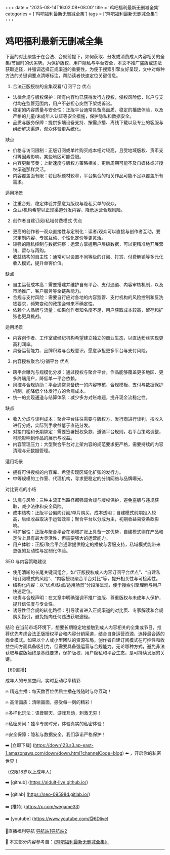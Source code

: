 +++
date = '2025-08-14T16:02:08+08:00'
title = '鸡吧福利最新无删减全集'
categories = ['鸡吧福利最新无删减全集']
tags = ['鸡吧福利最新无删减全集']
+++

# 鸡吧福利最新无删减全集

下面的对比聚焦于在合法、合规前提下，如何获取、分发或消费成人内容相关的全集/节目时的优劣势。为保护版权、用户隐私与平台安全，本文不推广盗版或违法获取途径，并强调选择正规渠道的重要性。为便于搜索引擎友好呈现，文中对每种方法的关键词要点清晰标注，帮助读者快速定位关键信息。

1) 合法正版授权的全集观看/订阅平台
优点
- 法律合规与版权保护：所有内容均已获得发行方授权，侵权风险低，账户与支付均在监管范围内，用户不必担心突然下架或诉讼。
- 稳定的内容质量与安全性：正版平台通常具备高画质、稳定的播放体验，以及严格的儿童/未成年人认证等安全措施，保护隐私和数据安全。
- 品质与服务保障：提供多端设备支持、按需点播、离线下载以及专业的客服与纠纷解决渠道，观众体验更系统化。

缺点
- 价格与访问限制：正版订阅或单片购买成本相对较高，且受地域版权、货币支付等因素影响，某些地区可能受限。
- 内容更新节奏：上新速度与版权方策略相关，更新周期可能不及自媒体或非授权渠道那样灵活。
- 内容覆盖面有限：若目标题材较窄，平台集合的相关作品可能不足以覆盖所有需求。

适用场景
- 注重合规、稳定体验并愿意为版权与隐私买单的观众。
- 企业/机构希望以正规渠道分发内容，降低运营合规风险。

2) 创作者自建订阅/私域付费模式
优点
- 更高的创作者—观众直接性与定制化：读者/观众可以直接与创作者互动，要求定制内容、专属互动、个性化定价等更灵活。
- 较强的隐私控制与数据洞察：运营方掌握用户层级数据，可以更精准地开展营销、留存与再购。
- 收益结构的自主性：通常可以设置不同等级的订阅、打赏、付费解锁等多元化收入模式，提升单客价值。

缺点
- 自主运营成本高：需要搭建并维护自有平台、支付通道、内容审核机制，以及市场推广、客户服务等全链条能力。
- 合规与支付风险：需要自行应对各地的内容监管、支付机构的风险控制和反洗钱要求，频繁变动的政策会带来不确定性。
- 依赖个人品牌与流量：如果创作者知名度不足，用户获取成本较高，留存和扩张也更具挑战。

适用场景
- 内容创作者、工作室或经纪机构希望建立独立的商业生态，以直达粉丝实现更高利润率。
- 具备运营能力、品牌积累与合规意识，愿意承担更多平台与支付风险。

3) 内容授权聚合/分销平台
优点
- 跨平台曝光与规模化分发：通过授权与聚合平台，作品能够覆盖更多地区、更多终端用户，降低单一平台依赖。
- 风控与合规协助：平台通常具备统一的内容审核、合规模板、支付与数据保护机制，能降低个体发行方的合规成本。
- 统一的变现通道与结算体系：减少多方对账难题，提升现金流稳定性。

缺点
- 收入分成与谈判成本：聚合平台往往需要与版权方、发行商进行谈判，按收入进行分成，实际到手收益低于直链分发。
- 对接门槛和长期绑定：需要签署授权条款、遵循平台规则，若平台策略调整，可能影响到作品的展示与收益。
- 内容管理压力：大型聚合平台对上架内容的规范要求更严格，需要持续的内容清理与元数据管理。

适用场景
- 拥有可供授权的内容库、希望实现区域化扩张的发行方。
- 中等规模的工作室、代理机构，寻求更稳定的分销网络与品牌曝光。

对比要点的小结
- 法规与风险：三种主流正当路径都强调合规与版权保护，避免盗版与违规获取，减少法律和安全风险。
- 成本结构：正版平台偏向订阅/单片购买，成本透明；自建模式前期投入较高，后续收益取决于运营效率；聚合平台以分成为主，初期收益易受条款影响。
- 可扩展性：正版与聚合平台在地域扩张上具备一定优势，自建模式则在产品和定价上具有最大灵活性，但需要强大的运营能力。
- 用户体验：正版/聚合平台通常提供稳定的播放与客服支持，私域模式能带来更强的互动性与定制化体验。

SEO 与内容策略建议
- 使用清晰的长尾关键词组合，如“正版授权成人内容订阅平台优点”、“自建私域订阅模式的风险”、“内容授权聚合平台对比”等，提升相关性与可检索性。
- 结构化内容：以“优点/缺点/适用场景”分段落呈现，便于搜索引擎理解与用户快速定位。
- 权责与合规声明：在文章中明确强调不推广盗版、尊重版权与未成年人保护，提升信任度与专业性。
- 诱导性但合规的转化路径：引导读者进入正规渠道的对比页、专家解读和合规购买指引，避免指向任何违法获取途径。

结论
在当前市场环境下，想要长期稳定地接触到成人内容相关的全集或节目，推荐优先考虑合法正版授权平台和内容分销渠道，结合自身运营资源，选择最合适的商业模式。如果以个人或小型团队的资源布局，创作者自建订阅模式在可控性和收益空间方面具备吸引力，但需要具备强运营与合规能力。无论哪种方式，避免非法获取与盗版始终是基线要求，保护版权、用户隐私和平台生态，是可持续发展的关键。

【6D直播】

 成年人的专属空间，实时互动尽享精彩

🔥 精选主播：每天数百位优质主播在线随时与你互动！

🔥 高清画质：清晰画面，感受每一刻的精彩！

🔥多样化玩法：语音聊天、游戏互动，刺激无穷！

🔥私密房间：独享专属时光，体验真实的私密体验！

🔥安全保障：隐私与数据安全，我们承诺严格保护！

➡️ [立即下载] (https://down123.s3.ap-east-1.amazonaws.com/down/down.html?channelCode=blog) ⬅️ ，开启你的私密世界！

 （仅限18岁以上成年人）

➡️ [github] (https://aldult-live.github.io/)

➡️ [gitlab] (https://seo-09598d.gitlab.io/)

➡️ [推特] (https://x.com/wegame33)

➡️ [youtube] (https://www.youtube.com/@6Dlive)

🔞直播福利导航   [导航站1](https://webstack-86085a.gitlab.io/)[导航站2](https://onlygit123-2.github.io/)


📘 本文部分内容参考自：[《鸡吧福利最新无删减全集》](https://webstack-hugo-18.pages.dev/)

---
